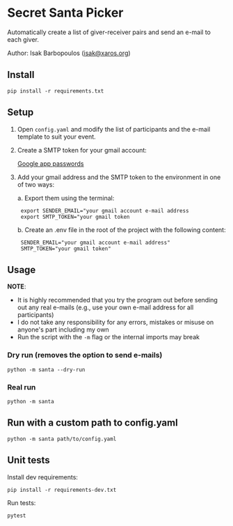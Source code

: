 # Secret Santa Picker

Automatically create a list of giver-receiver pairs and send an e-mail to each giver.

Author: Isak Barbopoulos (isak@xaros.org)

## Install

`pip install -r requirements.txt`

## Setup

1. Open `config.yaml` and modify the list of participants and the e-mail template to suit your event.

2. Create a SMTP token for your gmail account:

    [Google app passwords](https://myaccount.google.com/apppasswords)

3. Add your gmail address and the SMTP token to the environment in one of two ways:

    a. Export them using the terminal:

        export SENDER_EMAIL="your gmail account e-mail address
        export SMTP_TOKEN="your gmail token

    b. Create an .env file in the root of the project with the following content:
    
        SENDER_EMAIL="your gmail account e-mail address"
        SMTP_TOKEN="your gmail token"

## Usage

**NOTE**: 
- It is highly recommended that you try the program out before sending out any real e-mails (e.g., use your own e-mail address for all participants)
- I do not take any responsibility for any errors, mistakes or misuse on anyone's part including my own
- Run the script with the `-m` flag or the internal imports may break

### Dry run (removes the option to send e-mails)

`python -m santa --dry-run`

### Real run

`python -m santa`

## Run with a custom path to config.yaml

`python -m santa path/to/config.yaml`

## Unit tests

Install dev requirements:

`pip install -r requirements-dev.txt`

Run tests:

`pytest`
